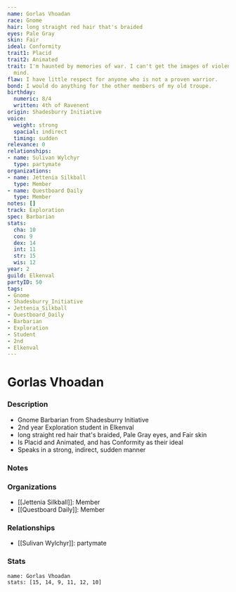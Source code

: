 ```yaml
---
name: Gorlas Vhoadan
race: Gnome
hair: long straight red hair that's braided
eyes: Pale Gray
skin: Fair
ideal: Conformity
trait1: Placid
trait2: Animated
trait: I'm haunted by memories of war. I can't get the images of violence out of my
  mind.
flaw: I have little respect for anyone who is not a proven warrior.
bond: I would do anything for the other members of my old troupe.
birthday:
  numeric: 8/4
  written: 4th of Ravenent
origin: Shadesburry Initiative
voice:
  weight: strong
  spacial: indirect
  timing: sudden
relevance: 0
relationships:
- name: Sulivan Wylchyr
  type: partymate
organizations:
- name: Jettenia Silkball
  type: Member
- name: Questboard Daily
  type: Member
notes: []
track: Exploration
spec: Barbarian
stats:
  cha: 10
  con: 9
  dex: 14
  int: 11
  str: 15
  wis: 12
year: 2
guild: Elkenval
partyID: 50
tags:
- Gnome
- Shadesburry_Initiative
- Jettenia_Silkball
- Questboard_Daily
- Barbarian
- Exploration
- Student
- 2nd
- Elkenval
---
```

# Gorlas Vhoadan
### Description
- Gnome Barbarian from Shadesburry Initiative
- 2nd year Exploration student in Elkenval
- long straight red hair that's braided, Pale Gray eyes, and Fair skin
- Is Placid and Animated, and has Conformity as their ideal
- Speaks in a strong, indirect, sudden manner

### Notes

### Organizations
- [[Jettenia Silkball]]: Member
- [[Questboard Daily]]: Member

### Relationships
- [[Sulivan Wylchyr]]: partymate

### Stats
```statblock
name: Gorlas Vhoadan
stats: [15, 14, 9, 11, 12, 10]
```